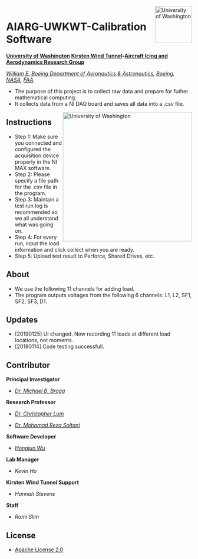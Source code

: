 <img align="right" src="https://github.com/Errrneist/AIARG-UWKWT-Analyzation-Software/blob/master/IMG/UW-Icon.jpg" alt="University of Washington" width="100">

# AIARG-UWKWT-Calibration Software
**[University of Washington](http://www.washington.edu/) [Kirsten Wind Tunnel](https://www.aa.washington.edu/AERL/KWT)-[Aircraft Icing and Aerodynamics Research Group](https://www.aa.washington.edu/research/AIARG)**

*[William E. Boeing Department of Aeronautics & Astronautics](https://www.aa.washington.edu/), [Boeing](http://www.boeing.com/), [NASA](https://www.nasa.gov/), [FAA](https://www.faa.gov).*
* The purpose of this project is to collect raw data and prepare for futher mathematical computing.
* It collects data from a NI DAQ board and saves all data into a .csv file.


<img align="right" src="https://github.com/Errrneist/AIARG-UWKWT-Analyzation-Software/blob/master/IMG/UW-AA.jpg" alt="University of Washington" width="350">

## Instructions
* Step 1: Make sure you connected and configured the acquisition device properly in the NI MAX software.
* Step 2: Please specify a file path for the .csv file in the program.
* Step 3: Maintain a test run log is recommended so we all understand what was going on.
* Step 4: For every run, input the load information and click collect when you are ready.
* Step 5: Upload test result to Perforce, Shared Drives, etc.

## About
* We use the following 11 channels for adding load.
* The program outputs voltages from the following 6 channels: L1, L2, SF1, SF2, SF3, D1.

## Updates
* [20190125] UI changed. Now recording 11 loads at different load locations, not moments.
* [20190114] Code testing successfull.

## Contributor

**Principal Investigator**

* *[Dr. Michael B. Bragg](https://www.aa.washington.edu/people/faculty/bragg)*

**Research Professor**

* *[Dr. Christopher Lum](https://www.aa.washington.edu/people/faculty/lum)*

* *[Dr. Mohamad Reza Soltani](http://ae.sharif.edu/~web/homepage.php?username=msoltani)*

**Software Developer**

* *[Hongjun Wu](https://errrneist.github.io)*

**Lab Manager**

* *Kevin Ho*

**Kirsten Wind Tunnel Support**

* *Hannah Stevens*

**Staff**

* *Rami Slim*

## License
* [Apache License 2.0](https://github.com/Errrneist/AIARG-UWKWT-Analyzation-Software/blob/master/LICENSE.txt)


